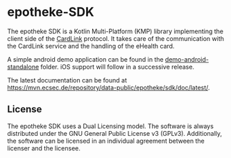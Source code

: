 # epotheke-SDK

The epotheke SDK is a Kotlin Multi-Platform (KMP) library implementing the client side of the [CardLink](https://www.epotheke.com/#eH-CL) protocol.
It takes care of the communication with the CardLink service and the handling of the eHealth card.

A simple android demo application can be found in the [demo-android-standalone](demo-android-standalone) folder.
iOS support will follow in a successive release.

The latest documentation can be found at https://mvn.ecsec.de/repository/data-public/epotheke/sdk/doc/latest/.


## License

The epotheke SDK uses a Dual Licensing model.
The software is always distributed under the GNU General Public License v3 (GPLv3).
Additionally, the software can be licensed in an individual agreement between the licenser and the licensee.
